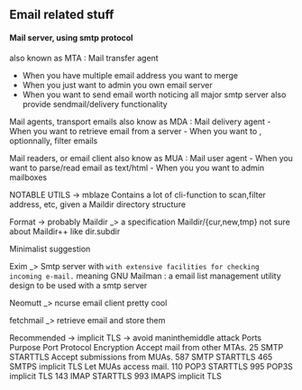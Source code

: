 ## Email related stuff

#### Mail server, using smtp protocol
also known as MTA : Mail transfer agent
 - When you have multiple email address you want to merge
 - When you just want to admin you own email server
 - When you want to send email
worth noticing all major smtp server also provide sendmail/delivery functionality

Mail agents, transport emails
also know as MDA : Mail delivery agent
    - When you want to retrieve email from a server
    - When you want to , optionnally, filter emails

Mail readers, or email client
also know as MUA : Mail user agent
    - When you want to parse/read email as text/html
    - When you you want to admin mailboxes

NOTABLE UTILS -> mblaze
    Contains a lot of cli-function to scan,filter address, etc, given a Maildir directory structure

Format -> probably Maildir _> a specification
    Maildir/{cur,new,tmp}
    not sure about Maildir++
    like dir.subdir

Minimalist suggestion

Exim _> Smtp server with `with extensive facilities for checking incoming e-mail.`
    meaning
GNU Mailman : a email list management utility design to be used with a smtp server

Neomutt _> ncurse email client pretty cool

fetchmail _> retrieve email and store them


Recommended -> implicit TLS -> avoid maninthemiddle attack
Ports
Purpose                        Port     Protocol        Encryption
Accept mail from other MTAs.    25      SMTP            STARTTLS
Accept submissions from MUAs.   587     SMTP            STARTTLS
                                465     SMTPS           implicit TLS
Let MUAs access mail.           110     POP3            STARTTLS
                                995     POP3S           implicit TLS
                                143     IMAP            STARTTLS
                                993     IMAPS           implicit TLS



